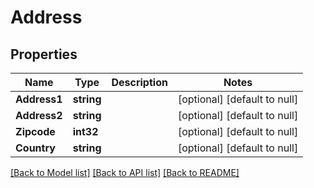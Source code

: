 # Address

## Properties
Name | Type | Description | Notes
------------ | ------------- | ------------- | -------------
**Address1** | **string** |  | [optional] [default to null]
**Address2** | **string** |  | [optional] [default to null]
**Zipcode** | **int32** |  | [optional] [default to null]
**Country** | **string** |  | [optional] [default to null]

[[Back to Model list]](../README.md#documentation-for-models) [[Back to API list]](../README.md#documentation-for-api-endpoints) [[Back to README]](../README.md)

